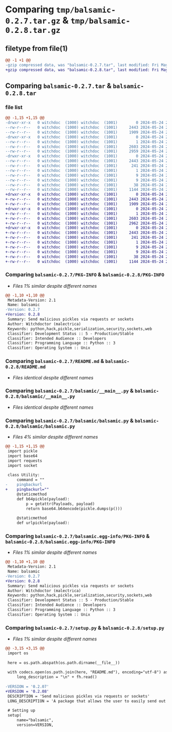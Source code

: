 # Comparing `tmp/balsamic-0.2.7.tar.gz` & `tmp/balsamic-0.2.8.tar.gz`

## filetype from file(1)

```diff
@@ -1 +1 @@
-gzip compressed data, was "balsamic-0.2.7.tar", last modified: Fri May 24 22:43:01 2024, max compression
+gzip compressed data, was "balsamic-0.2.8.tar", last modified: Fri May 24 22:45:11 2024, max compression
```

## Comparing `balsamic-0.2.7.tar` & `balsamic-0.2.8.tar`

### file list

```diff
@@ -1,15 +1,15 @@
-drwxr-xr-x   0 witchdoc  (1000) witchdoc  (1001)        0 2024-05-24 22:43:01.384990 balsamic-0.2.7/
--rw-r--r--   0 witchdoc  (1000) witchdoc  (1001)     2443 2024-05-24 22:43:01.384990 balsamic-0.2.7/PKG-INFO
--rw-r--r--   0 witchdoc  (1000) witchdoc  (1001)     1909 2024-05-24 22:38:35.000000 balsamic-0.2.7/README.md
-drwxr-xr-x   0 witchdoc  (1000) witchdoc  (1001)        0 2024-05-24 22:43:01.384990 balsamic-0.2.7/balsamic/
--rw-r--r--   0 witchdoc  (1000) witchdoc  (1001)        1 2024-05-24 22:35:48.000000 balsamic-0.2.7/balsamic/__innit__.py
--rw-r--r--   0 witchdoc  (1000) witchdoc  (1001)     2603 2024-05-24 22:35:48.000000 balsamic-0.2.7/balsamic/__main__.py
--rw-r--r--   0 witchdoc  (1000) witchdoc  (1001)     2959 2024-05-24 22:42:25.000000 balsamic-0.2.7/balsamic/balsamic.py
-drwxr-xr-x   0 witchdoc  (1000) witchdoc  (1001)        0 2024-05-24 22:43:01.384990 balsamic-0.2.7/balsamic.egg-info/
--rw-r--r--   0 witchdoc  (1000) witchdoc  (1001)     2443 2024-05-24 22:43:01.000000 balsamic-0.2.7/balsamic.egg-info/PKG-INFO
--rw-r--r--   0 witchdoc  (1000) witchdoc  (1001)      241 2024-05-24 22:43:01.000000 balsamic-0.2.7/balsamic.egg-info/SOURCES.txt
--rw-r--r--   0 witchdoc  (1000) witchdoc  (1001)        1 2024-05-24 22:43:01.000000 balsamic-0.2.7/balsamic.egg-info/dependency_links.txt
--rw-r--r--   0 witchdoc  (1000) witchdoc  (1001)        9 2024-05-24 22:43:01.000000 balsamic-0.2.7/balsamic.egg-info/requires.txt
--rw-r--r--   0 witchdoc  (1000) witchdoc  (1001)        9 2024-05-24 22:43:01.000000 balsamic-0.2.7/balsamic.egg-info/top_level.txt
--rw-r--r--   0 witchdoc  (1000) witchdoc  (1001)       38 2024-05-24 22:43:01.384990 balsamic-0.2.7/setup.cfg
--rw-r--r--   0 witchdoc  (1000) witchdoc  (1001)     1144 2024-05-24 22:42:49.000000 balsamic-0.2.7/setup.py
+drwxr-xr-x   0 witchdoc  (1000) witchdoc  (1001)        0 2024-05-24 22:45:11.706715 balsamic-0.2.8/
+-rw-r--r--   0 witchdoc  (1000) witchdoc  (1001)     2443 2024-05-24 22:45:11.706715 balsamic-0.2.8/PKG-INFO
+-rw-r--r--   0 witchdoc  (1000) witchdoc  (1001)     1909 2024-05-24 22:38:35.000000 balsamic-0.2.8/README.md
+drwxr-xr-x   0 witchdoc  (1000) witchdoc  (1001)        0 2024-05-24 22:45:11.706715 balsamic-0.2.8/balsamic/
+-rw-r--r--   0 witchdoc  (1000) witchdoc  (1001)        1 2024-05-24 22:35:48.000000 balsamic-0.2.8/balsamic/__innit__.py
+-rw-r--r--   0 witchdoc  (1000) witchdoc  (1001)     2603 2024-05-24 22:35:48.000000 balsamic-0.2.8/balsamic/__main__.py
+-rw-r--r--   0 witchdoc  (1000) witchdoc  (1001)     2962 2024-05-24 22:44:42.000000 balsamic-0.2.8/balsamic/balsamic.py
+drwxr-xr-x   0 witchdoc  (1000) witchdoc  (1001)        0 2024-05-24 22:45:11.706715 balsamic-0.2.8/balsamic.egg-info/
+-rw-r--r--   0 witchdoc  (1000) witchdoc  (1001)     2443 2024-05-24 22:45:11.000000 balsamic-0.2.8/balsamic.egg-info/PKG-INFO
+-rw-r--r--   0 witchdoc  (1000) witchdoc  (1001)      241 2024-05-24 22:45:11.000000 balsamic-0.2.8/balsamic.egg-info/SOURCES.txt
+-rw-r--r--   0 witchdoc  (1000) witchdoc  (1001)        1 2024-05-24 22:45:11.000000 balsamic-0.2.8/balsamic.egg-info/dependency_links.txt
+-rw-r--r--   0 witchdoc  (1000) witchdoc  (1001)        9 2024-05-24 22:45:11.000000 balsamic-0.2.8/balsamic.egg-info/requires.txt
+-rw-r--r--   0 witchdoc  (1000) witchdoc  (1001)        9 2024-05-24 22:45:11.000000 balsamic-0.2.8/balsamic.egg-info/top_level.txt
+-rw-r--r--   0 witchdoc  (1000) witchdoc  (1001)       38 2024-05-24 22:45:11.706715 balsamic-0.2.8/setup.cfg
+-rw-r--r--   0 witchdoc  (1000) witchdoc  (1001)     1144 2024-05-24 22:44:51.000000 balsamic-0.2.8/setup.py
```

### Comparing `balsamic-0.2.7/PKG-INFO` & `balsamic-0.2.8/PKG-INFO`

 * *Files 1% similar despite different names*

```diff
@@ -1,10 +1,10 @@
 Metadata-Version: 2.1
 Name: balsamic
-Version: 0.2.7
+Version: 0.2.8
 Summary: Send malicious pickles via requests or sockets
 Author: Witchdoctor (malectrica)
 Keywords: python,hack,pickle,serialization,security,sockets,web
 Classifier: Development Status :: 5 - Production/Stable
 Classifier: Intended Audience :: Developers
 Classifier: Programming Language :: Python :: 3
 Classifier: Operating System :: Unix
```

### Comparing `balsamic-0.2.7/README.md` & `balsamic-0.2.8/README.md`

 * *Files identical despite different names*

### Comparing `balsamic-0.2.7/balsamic/__main__.py` & `balsamic-0.2.8/balsamic/__main__.py`

 * *Files identical despite different names*

### Comparing `balsamic-0.2.7/balsamic/balsamic.py` & `balsamic-0.2.8/balsamic/balsamic.py`

 * *Files 4% similar despite different names*

```diff
@@ -1,15 +1,15 @@
 import pickle
 import base64
 import requests
 import socket
 
 class Utility:
     command = ""
-    pingbackurl
+    pingbackurl=""
     @staticmethod
     def b64pickle(payload):
         p = getattr(Payloads, payload)
         return base64.b64encode(pickle.dumps(p()))
 
     @staticmethod
     def urlpickle(payload):
```

### Comparing `balsamic-0.2.7/balsamic.egg-info/PKG-INFO` & `balsamic-0.2.8/balsamic.egg-info/PKG-INFO`

 * *Files 1% similar despite different names*

```diff
@@ -1,10 +1,10 @@
 Metadata-Version: 2.1
 Name: balsamic
-Version: 0.2.7
+Version: 0.2.8
 Summary: Send malicious pickles via requests or sockets
 Author: Witchdoctor (malectrica)
 Keywords: python,hack,pickle,serialization,security,sockets,web
 Classifier: Development Status :: 5 - Production/Stable
 Classifier: Intended Audience :: Developers
 Classifier: Programming Language :: Python :: 3
 Classifier: Operating System :: Unix
```

### Comparing `balsamic-0.2.7/setup.py` & `balsamic-0.2.8/setup.py`

 * *Files 1% similar despite different names*

```diff
@@ -3,15 +3,15 @@
 import os
 
 here = os.path.abspath(os.path.dirname(__file__))
 
 with codecs.open(os.path.join(here, "README.md"), encoding="utf-8") as fh:
     long_description = "\n" + fh.read()
 
-VERSION = '0.2.07'
+VERSION = '0.2.08'
 DESCRIPTION = 'Send malicious pickles via requests or sockets'
 LONG_DESCRIPTION = 'A package that allows the user to easily send out malicious pickles, via web requests, or a malicious server or client(currently ipv4 only)'
 
 # Setting up
 setup(
     name="balsamic",
     version=VERSION,
```

